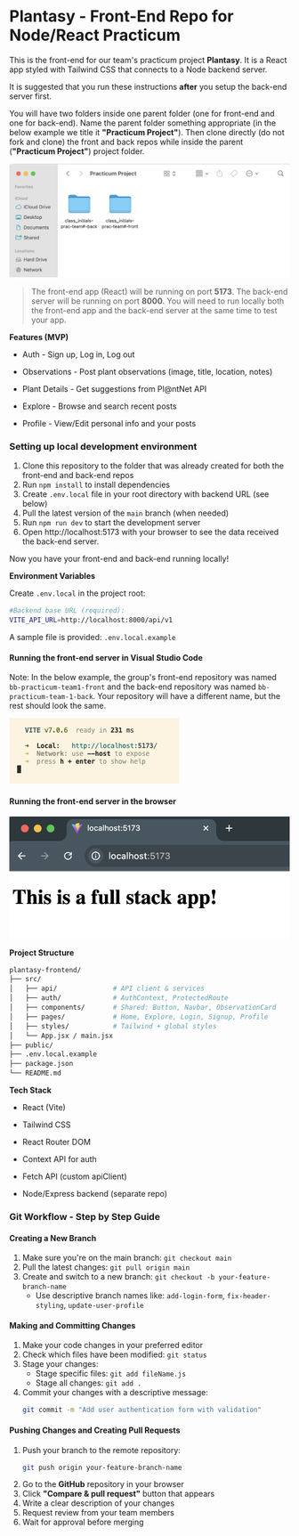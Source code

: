 # Plantasy - Front-End Repo for Node/React Practicum

This is the front-end for our team's practicum project **Plantasy**.
It is a React app styled with Tailwind CSS that connects to a Node backend server.

It is suggested that you run these instructions **after** you setup the back-end server first.

You will have two folders inside one parent folder (one for front-end and one for back-end). Name the parent folder something appropriate (in the below example we title it **"Practicum Project"**). Then clone directly (do not fork and clone) the front and back repos while inside the parent (**"Practicum Project"**) project folder.

![folders](images/folder_structure.png)

> The front-end app (React) will be running on port **5173**. The back-end server will be running on port **8000**. You will need to run locally both the front-end app and the back-end server at the same time to test your app.

**Features (MVP)**

- Auth - Sign up, Log in, Log out

- Observations - Post plant observations (image, title, location, notes)

- Plant Details - Get suggestions from Pl@ntNet API

- Explore - Browse and search recent posts

- Profile - View/Edit personal info and your posts

### Setting up local development environment

1. Clone this repository to the folder that was already created for both the front-end and back-end repos
2. Run `npm install` to install dependencies
3. Create `.env.local` file in your root directory with backend URL (see below)
4. Pull the latest version of the `main` branch (when needed)
5. Run `npm run dev` to start the development server
6. Open http://localhost:5173 with your browser to see the data received the back-end server.

Now you have your front-end and back-end running locally!

**Environment Variables**

Create `.env.local` in the project root:

```bash
#Backend base URL (required):
VITE_API_URL=http://localhost:8000/api/v1
```

A sample file is provided: `.env.local.example`

#### Running the front-end server in Visual Studio Code

Note: In the below example, the group's front-end repository was named `bb-practicum-team1-front` and the back-end repository was named `bb-practicum-team-1-back`. Your repository will have a different name, but the rest should look the same.

![vsc running](images/front-end-running-vsc.png)

#### Running the front-end server in the browser

![browser running](images/front-end-running-browser.png)

**Project Structure**

```bash
plantasy-frontend/
├── src/
│   ├── api/              # API client & services
│   ├── auth/             # AuthContext, ProtectedRoute
│   ├── components/       # Shared: Button, Navbar, ObservationCard
│   ├── pages/            # Home, Explore, Login, Signup, Profile
│   ├── styles/           # Tailwind + global styles
│   └── App.jsx / main.jsx
├── public/
├── .env.local.example
├── package.json
└── README.md
```

**Tech Stack**

- React (Vite)

- Tailwind CSS

- React Router DOM

- Context API for auth

- Fetch API (custom apiClient)

- Node/Express backend (separate repo)

### Git Workflow - Step by Step Guide

#### Creating a New Branch

1. Make sure you're on the main branch: `git checkout main`
2. Pull the latest changes: `git pull origin main`
3. Create and switch to a new branch: `git checkout -b your-feature-branch-name`
   - Use descriptive branch names like: `add-login-form`, `fix-header-styling`, `update-user-profile`

#### Making and Committing Changes

1. Make your code changes in your preferred editor
2. Check which files have been modified: `git status`
3. Stage your changes:
   - Stage specific files: `git add fileName.js`
   - Stage all changes: `git add .`
4. Commit your changes with a descriptive message:
   ```bash
   git commit -m "Add user authentication form with validation"
   ```

#### Pushing Changes and Creating Pull Requests

1. Push your branch to the remote repository:
   ```bash
   git push origin your-feature-branch-name
   ```
2. Go to the **GitHub** repository in your browser
3. Click **"Compare & pull request"** button that appears
4. Write a clear description of your changes
5. Request review from your team members
6. Wait for approval before merging
